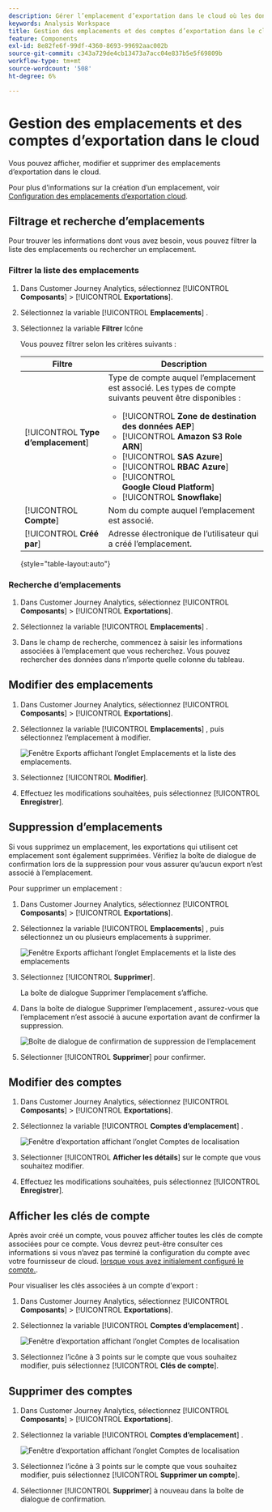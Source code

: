 ```yaml
---
description: Gérer l’emplacement d’exportation dans le cloud où les données du Customer Journey Analytics peuvent être envoyées
keywords: Analysis Workspace
title: Gestion des emplacements et des comptes d’exportation dans le cloud
feature: Components
exl-id: 8e82fe6f-99df-4360-8693-99692aac002b
source-git-commit: c343a729de4cb13473a7acc04e837b5e5f69809b
workflow-type: tm+mt
source-wordcount: '508'
ht-degree: 6%

---
```


# Gestion des emplacements et des comptes d’exportation dans le cloud

Vous pouvez afficher, modifier et supprimer des emplacements d’exportation dans le cloud.

Pour plus d’informations sur la création d’un emplacement, voir [Configuration des emplacements d’exportation cloud](/help/components/exports/cloud-export-locations.md).

## Filtrage et recherche d’emplacements

Pour trouver les informations dont vous avez besoin, vous pouvez filtrer la liste des emplacements ou rechercher un emplacement.

### Filtrer la liste des emplacements

1. Dans Customer Journey Analytics, sélectionnez [!UICONTROL **Composants**] > [!UICONTROL **Exportations**].

1. Sélectionnez la variable [!UICONTROL **Emplacements**] .

1. Sélectionnez la variable **Filtrer** Icône

   <!-- add screenshot -->

   Vous pouvez filtrer selon les critères suivants :

   | Filtre | Description |
   |---------|----------|
   | [!UICONTROL **Type d’emplacement**]<!--should this be changed to Account type?--> | Type de compte auquel l’emplacement est associé. Les types de compte suivants peuvent être disponibles : <ul><li>[!UICONTROL **Zone de destination des données AEP**]</li><li>[!UICONTROL **Amazon S3 Role ARN**]</li><li>[!UICONTROL **SAS Azure**]</li><li>[!UICONTROL **RBAC Azure**]</li><li>[!UICONTROL **Google Cloud Platform**]</li><li>[!UICONTROL **Snowflake**]</li></ul> |
   | [!UICONTROL **Compte**] | Nom du compte auquel l’emplacement est associé. |
   | [!UICONTROL **Créé par**] | Adresse électronique de l’utilisateur qui a créé l’emplacement. |

   {style="table-layout:auto"}

### Recherche d’emplacements

1. Dans Customer Journey Analytics, sélectionnez [!UICONTROL **Composants**] > [!UICONTROL **Exportations**].

1. Sélectionnez la variable [!UICONTROL **Emplacements**] .

1. Dans le champ de recherche, commencez à saisir les informations associées à l’emplacement que vous recherchez. Vous pouvez rechercher des données dans n’importe quelle colonne du tableau.

## Modifier des emplacements

1. Dans Customer Journey Analytics, sélectionnez [!UICONTROL **Composants**] > [!UICONTROL **Exportations**].

1. Sélectionnez la variable [!UICONTROL **Emplacements**] , puis sélectionnez l’emplacement à modifier.

   ![Fenêtre Exports affichant l’onglet Emplacements et la liste des emplacements.](assets/locations-edit.png)

1. Sélectionnez [!UICONTROL **Modifier**].

1. Effectuez les modifications souhaitées, puis sélectionnez [!UICONTROL **Enregistrer**].

## Suppression d’emplacements

Si vous supprimez un emplacement, les exportations qui utilisent cet emplacement sont également supprimées. Vérifiez la boîte de dialogue de confirmation lors de la suppression pour vous assurer qu’aucun export n’est associé à l’emplacement.

Pour supprimer un emplacement :

1. Dans Customer Journey Analytics, sélectionnez [!UICONTROL **Composants**] > [!UICONTROL **Exportations**].

1. Sélectionnez la variable [!UICONTROL **Emplacements**] , puis sélectionnez un ou plusieurs emplacements à supprimer.

   ![Fenêtre Exports affichant l’onglet Emplacements et la liste des emplacements](assets/locations-edit.png)

1. Sélectionnez [!UICONTROL **Supprimer**].

   La boîte de dialogue Supprimer l’emplacement s’affiche.

1. Dans la boîte de dialogue Supprimer l’emplacement , assurez-vous que l’emplacement n’est associé à aucune exportation avant de confirmer la suppression.

   ![Boîte de dialogue de confirmation de suppression de l’emplacement](assets/delete-location-confirmation-dialog.png)

1. Sélectionner [!UICONTROL **Supprimer**] pour confirmer.

## Modifier des comptes

1. Dans Customer Journey Analytics, sélectionnez [!UICONTROL **Composants**] > [!UICONTROL **Exportations**].

1. Sélectionnez la variable [!UICONTROL **Comptes d’emplacement**] .

   ![Fenêtre d’exportation affichant l’onglet Comptes de localisation](assets/account-add.png)

1. Sélectionner [!UICONTROL **Afficher les détails**] sur le compte que vous souhaitez modifier.

1. Effectuez les modifications souhaitées, puis sélectionnez [!UICONTROL **Enregistrer**].

## Afficher les clés de compte

Après avoir créé un compte, vous pouvez afficher toutes les clés de compte associées pour ce compte. Vous devrez peut-être consulter ces informations si vous n’avez pas terminé la configuration du compte avec votre fournisseur de cloud. [lorsque vous avez initialement configuré le compte.](/help/components/exports/cloud-export-accounts.md).

Pour visualiser les clés associées à un compte d&#39;export :

1. Dans Customer Journey Analytics, sélectionnez [!UICONTROL **Composants**] > [!UICONTROL **Exportations**].

1. Sélectionnez la variable [!UICONTROL **Comptes d’emplacement**] .

   ![Fenêtre d’exportation affichant l’onglet Comptes de localisation](assets/account-add.png)

1. Sélectionnez l’icône à 3 points sur le compte que vous souhaitez modifier, puis sélectionnez [!UICONTROL **Clés de compte**].

## Supprimer des comptes

1. Dans Customer Journey Analytics, sélectionnez [!UICONTROL **Composants**] > [!UICONTROL **Exportations**].

1. Sélectionnez la variable [!UICONTROL **Comptes d’emplacement**] .

   ![Fenêtre d’exportation affichant l’onglet Comptes de localisation](assets/account-add.png)

1. Sélectionnez l’icône à 3 points sur le compte que vous souhaitez modifier, puis sélectionnez [!UICONTROL **Supprimer un compte**].

1. Sélectionner [!UICONTROL **Supprimer**] à nouveau dans la boîte de dialogue de confirmation.
